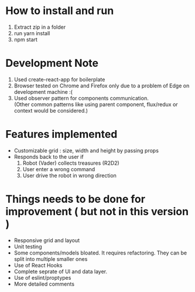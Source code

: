 # How to install and run
  1. Extract zip in a folder
  2. run yarn install
  3. npm start

# Development Note
   1. Used create-react-app for boilerplate
   1. Browser tested on Chrome and Firefox only due to a problem of Edge on development machine :(
   2. Used observer pattern for components communication.  
      (Other common patterns like using parent component, flux/redux or context would be considered.)

# Features implemented
 * Customizable grid : size, width and height by passing props
 * Responds back to the user if 
    1. Robot (Vader) collects treasures (R2D2)
    2. User enter a wrong command
    3. User drive the robot in wrong direction
 
 # Things needs to be done for improvement ( but not in this version ) 
 * Responsive grid and layout 
 * Unit testing
 * Some components/models bloated. It requires refactoring. They can be split into multiple smaller ones
 * Use of React Hooks 
 * Complete seprate of UI and data layer. 
 * Use of eslint/proptypes
 * More detailed comments
